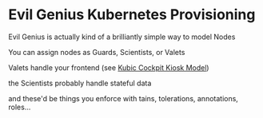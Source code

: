 # Evil Genius Kubernetes Provisioning

Evil Genius is actually kind of a brilliantly simple way to model Nodes

You can assign nodes as Guards, Scientists, or Valets

Valets handle your frontend (see [Kubic Cockpit Kiosk Model](9b9821b0-f2f9-4290-89d0-b9688b51c3f0.md))

the Scientists probably handle stateful data

and these'd be things you enforce with tains, tolerations, annotations, roles...
